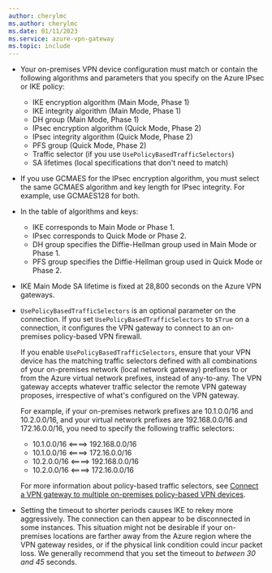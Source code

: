 ```yaml
---
author: cherylmc
ms.author: cherylmc
ms.date: 01/11/2023
ms.service: azure-vpn-gateway
ms.topic: include
---
```


* Your on-premises VPN device configuration must match or contain the following algorithms and parameters that you specify on the Azure IPsec or IKE policy:

  * IKE encryption algorithm (Main Mode, Phase 1)
  * IKE integrity algorithm (Main Mode, Phase 1)
  * DH group (Main Mode, Phase 1)
  * IPsec encryption algorithm (Quick Mode, Phase 2)
  * IPsec integrity algorithm (Quick Mode, Phase 2)
  * PFS group (Quick Mode, Phase 2)
  * Traffic selector (if you use `UsePolicyBasedTrafficSelectors`)
  * SA lifetimes (local specifications that don't need to match)

* If you use GCMAES for the IPsec encryption algorithm, you must select the same GCMAES algorithm and key length for IPsec integrity. For example, use GCMAES128 for both.

* In the table of algorithms and keys:

  * IKE corresponds to Main Mode or Phase 1.
  * IPsec corresponds to Quick Mode or Phase 2.
  * DH group specifies the Diffie-Hellman group used in Main Mode or Phase 1.
  * PFS group specifies the Diffie-Hellman group used in Quick Mode or Phase 2.

* IKE Main Mode SA lifetime is fixed at 28,800 seconds on the Azure VPN gateways.

* `UsePolicyBasedTrafficSelectors` is an optional parameter on the connection. If you set `UsePolicyBasedTrafficSelectors` to `$True` on a connection, it configures the VPN gateway to connect to an on-premises policy-based VPN firewall.

  If you enable `UsePolicyBasedTrafficSelectors`, ensure that your VPN device has the matching traffic selectors defined with all combinations of your on-premises network (local network gateway) prefixes to or from the Azure virtual network prefixes, instead of any-to-any. The VPN gateway accepts whatever traffic selector the remote VPN gateway proposes, irrespective of what's configured on the VPN gateway.

  For example, if your on-premises network prefixes are 10.1.0.0/16 and 10.2.0.0/16, and your virtual network prefixes are 192.168.0.0/16 and 172.16.0.0/16, you need to specify the following traffic selectors:

  * 10.1.0.0/16 <====> 192.168.0.0/16
  * 10.1.0.0/16 <====> 172.16.0.0/16
  * 10.2.0.0/16 <====> 192.168.0.0/16
  * 10.2.0.0/16 <====> 172.16.0.0/16

  For more information about policy-based traffic selectors, see [Connect a VPN gateway to multiple on-premises policy-based VPN devices](../articles/vpn-gateway/vpn-gateway-connect-multiple-policybased-rm-ps.md).

* Setting the timeout to shorter periods causes IKE to rekey more aggressively. The connection can then appear to be disconnected in some instances. This situation might not be desirable if your on-premises locations are farther away from the Azure region where the VPN gateway resides, or if the physical link condition could incur packet loss. We generally recommend that you set the timeout to *between 30 and 45* seconds.
